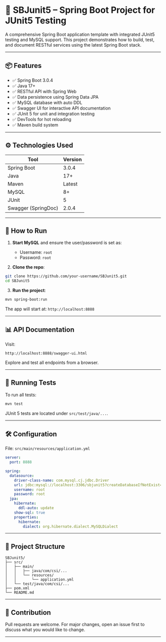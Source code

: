 # 🧪 SBJunit5 – Spring Boot Project for JUnit5 Testing

A comprehensive Spring Boot application template with integrated JUnit5 testing and MySQL support. This project demonstrates how to build, test, and document RESTful services using the latest Spring Boot stack.

---

## 📦 Features

- ✅ Spring Boot 3.0.4
- ✅ Java 17+
- ✅ RESTful API with Spring Web
- ✅ Data persistence using Spring Data JPA
- ✅ MySQL database with auto DDL
- ✅ Swagger UI for interactive API documentation
- ✅ JUnit 5 for unit and integration testing
- ✅ DevTools for hot reloading
- ✅ Maven build system

---

## ⚙️ Technologies Used

| Tool            | Version  |
|-----------------|----------|
| Spring Boot     | 3.0.4    |
| Java            | 17+      |
| Maven           | Latest   |
| MySQL           | 8+       |
| JUnit           | 5        |
| Swagger (SpringDoc) | 2.0.4 |

---

## 🚀 How to Run

1. **Start MySQL** and ensure the user/password is set as:
   - Username: `root`
   - Password: `root`

2. **Clone the repo**:

```bash
git clone https://github.com/your-username/SBJunit5.git
cd SBJunit5
```

3. **Run the project**:

```bash
mvn spring-boot:run
```

The app will start at: `http://localhost:8888`

---

## 📊 API Documentation

Visit:
```
http://localhost:8888/swagger-ui.html
```

Explore and test all endpoints from a browser.

---

## 🧪 Running Tests

To run all tests:

```bash
mvn test
```

JUnit 5 tests are located under `src/test/java/...`.

---

## 🛠 Configuration

File: `src/main/resources/application.yml`

```yaml
server:
  port: 8888

spring:
  datasource:
    driver-class-name: com.mysql.cj.jdbc.Driver
    url: jdbc:mysql://localhost:3306/sbjunit5?createDatabaseIfNotExist=true&autoReconnect=true&allowPublicKeyRetrieval=true&useSSL=false
    username: root
    password: root
  jpa:
    hibernate:
      ddl-auto: update
    show-sql: true
    properties:
      hibernate:
        dialect: org.hibernate.dialect.MySQLDialect
```

---

## 📁 Project Structure

```
SBJunit5/
├── src/
│   ├── main/
│   │   ├── java/com/csi/...
│   │   └── resources/
│   │       └── application.yml
│   └── test/java/com/csi/...
├── pom.xml
└── README.md
```

---

## 🤝 Contribution

Pull requests are welcome. For major changes, open an issue first to discuss what you would like to change.

---

